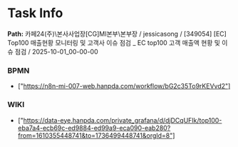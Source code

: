 # Task Info

**Path:** 카페24(주)\본사사업장\[CG]MI본부\본부장 / jessicasong / [349054] [EC] Top100 매출현황 모니터링 및 고객사 이슈 점검 _ EC top100 고객 매출액 현황 및 이슈 점검 / 2025-10-01_00-00-00

### BPMN
- ["https://n8n-mi-007-web.hanpda.com/workflow/bG2c35To9rKEVvd2"]

### WIKI
- ["https://data-eye.hanpda.com/private_grafana/d/djDCqUFIk/top100-eba7a4-ecb69c-ed9884-ed99a9-eca090-eab280?from=1610355448741&to=1736499448741&orgId=8"]

